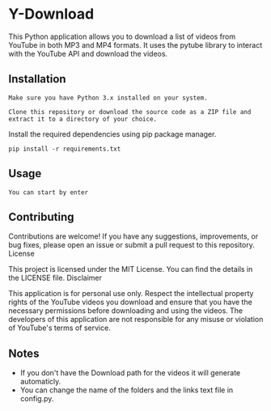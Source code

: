 # Y-Download

This Python application allows you to download a list of videos from YouTube in both MP3 and MP4 formats. It uses the pytube library to interact with the YouTube API and download the videos.

## Installation

    Make sure you have Python 3.x installed on your system.

    Clone this repository or download the source code as a ZIP file and extract it to a directory of your choice.

Install the required dependencies using pip package manager.

    pip install -r requirements.txt

## Usage

    You can start by enter

## Contributing

Contributions are welcome! If you have any suggestions, improvements, or bug fixes, please open an issue or submit a pull request to this repository.
License

This project is licensed under the MIT License. You can find the details in the LICENSE file.
Disclaimer

This application is for personal use only. Respect the intellectual property rights of the YouTube videos you download and ensure that you have the necessary permissions before downloading and using the videos. The developers of this application are not responsible for any misuse or violation of YouTube's terms of service.

## Notes

- If you don't have the Download path for the videos it will generate automaticly.
- You can change the name of the folders and the links text file in config.py.
